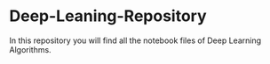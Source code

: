 # Deep-Leaning-Repository
In this repository you will find all the notebook files of Deep Learning Algorithms.
